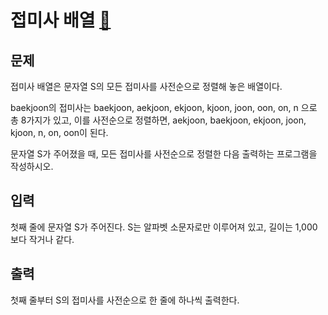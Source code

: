 # 접미사 배열 [🔗](https://www.acmicpc.net/problem/11656)

## 문제
<p>접미사 배열은 문자열 S의 모든 접미사를 사전순으로 정렬해 놓은 배열이다.</p>
<p>baekjoon의 접미사는 baekjoon, aekjoon, ekjoon, kjoon, joon, oon, on, n 으로 총 8가지가 있고, 이를 사전순으로 정렬하면, aekjoon, baekjoon, ekjoon, joon, kjoon, n, on, oon이 된다.</p>
<p>문자열 S가 주어졌을 때, 모든 접미사를 사전순으로 정렬한 다음 출력하는 프로그램을 작성하시오.</p>

## 입력
<p>첫째 줄에 문자열 S가 주어진다. S는 알파벳 소문자로만 이루어져 있고, 길이는 1,000보다 작거나 같다.</p>

## 출력
<p>첫째 줄부터 S의 접미사를 사전순으로 한 줄에 하나씩 출력한다.</p>

